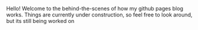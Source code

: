 Hello! Welcome to the behind-the-scenes of how my github pages blog works. Things are currently under construction, so feel free to look around, but its still being worked on
